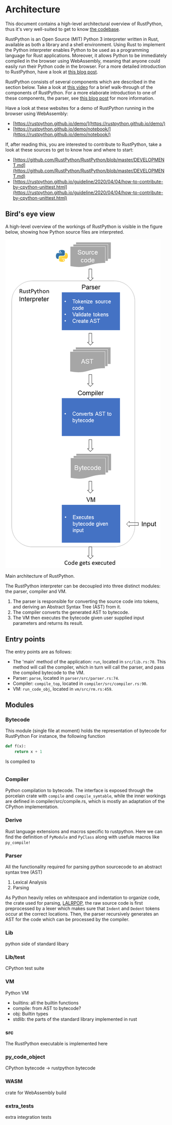 # Architecture

This document contains a high-level architectural overview of RustPython, thus it's very well-suited to get to know [the codebase](https://github.com/RustPython/RustPython).

RustPython is an Open Source (MIT) Python 3 interpreter written in Rust, available as both a library and a shell environment. Using Rust to implement the Python interpreter enables Python to be used as a programming language for Rust applications. Moreover, it allows Python to be immediately compiled in the browser using WebAssembly, meaning that anyone could easily run their Python code in the browser. For a more detailed introduction to RustPython, have a look at [this blog post](https://2021.desosa.nl/projects/rustpython/posts/vision/).

RustPython consists of several components which are described in the section below. Take a look at [this video](https://www.youtube.com/watch?v=nJDY9ASuiLc&t=213s) for a brief walk-through of the components of RustPython. For a more elaborate introduction to one of these components, the parser, see [this blog post](https://rustpython.github.io/2020/04/02/thing-explainer-parser.html) for more information.

Have a look at these websites for a demo of RustPython running in the browser using WebAssembly:

- [https://rustpython.github.io/demo/](https://rustpython.github.io/demo/)
- [https://rustpython.github.io/demo/notebook/](https://rustpython.github.io/demo/notebook/)

If, after reading this, you are interested to contribute to RustPython, take a look at these sources to get to know how and where to start:

- [https://github.com/RustPython/RustPython/blob/master/DEVELOPMENT.md](https://github.com/RustPython/RustPython/blob/master/DEVELOPMENT.md)
- [https://rustpython.github.io/guideline/2020/04/04/how-to-contribute-by-cpython-unittest.html](https://rustpython.github.io/guideline/2020/04/04/how-to-contribute-by-cpython-unittest.html)

## Bird's eye view

A high-level overview of the workings of RustPython is visible in the figure below, showing how Python source files are interpreted.

![overview.png](overview.png)

Main architecture of RustPython.

The RustPython interpreter can be decoupled into three distinct modules: the parser, compiler and VM. 

1. The parser is responsible for converting the source code into tokens, and deriving an Abstract Syntax Tree (AST) from it.
2. The compiler converts the generated AST to bytecode.
3. The VM then executes the bytecode given user supplied input parameters and returns its result.

## Entry points

The entry points are as follows:

- The 'main' method of the application: `run`, located in `src/lib.rs:70`. This method will call the compiler, which in turn will call the parser, and pass the compiled bytecode to the VM.
- Parser: `parse`, located in `parser/src/parser.rs:74`.
- Compiler: `compile_top`, located in `compiler/src/compiler.rs:90`.
- VM: `run_code_obj`, located in `vm/src/rm.rs:459`.

## Modules

### Bytecode

This module (single file at moment) holds the representation of bytecode for RustPython
For instance, the following function
```python
def f(x):
    return x + 1
```
Is compiled to
```rust

```

### Compiler

Python compilation to bytecode. The interface is exposed through the porcelain crate with `compile` and `compile_symtable`, while the inner workings are defined in compiler/src/compile.rs, which is mostly an adaptation of the CPython implementation.

### Derive

Rust language extensions and macros specific to rustpython. Here we can find the definition of `PyModule` and `PyClass` along with usefule macros like `py_compile!`

### Parser

All the functionality required for parsing python sourcecode to an abstract syntax tree (AST)
1. Lexical Analysis
2. Parsing

As Python heavily relies on whitespace and indentation to organize code, the crate used for parsing, [LALRPOP](https://github.com/lalrpop/lalrpop), the raw source code is first preprocessed by a lexer which makes sure that `Indent` and `Dedent` tokens occur at the correct locations. Then, the parser recursively generates an AST for the code which can be processed by the compiler.

### Lib

python side of standard libary

### Lib/test

CPython test suite

### VM

Python VM

- builtins: all the builtin functions
- compile: from AST to bytecode?
- obj: Builtin types
- stdlib: the parts of the standard library implemented in rust

### src

The RustPython executable is implemented here


### py_code_object

CPython bytecode → rustpython bytecode

### WASM

crate for WebAssembly build

### extra_tests

extra integration tests